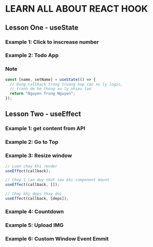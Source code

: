 # LEARN ALL ABOUT REACT HOOK

## Lesson One - useState

### Example 1: Click to inscrease number

### Example 2: Todo App

### Note

```javascript
const [name, setName] = useState(() => {
  // Dung callback trong truong hop can xu ly logic,
  // tranh de he thong xu ly nhieu lan
  return "Nguyen Trung Nguyen";
});
```

## Lesson Two - useEffect

### Example 1: get content from API

### Example 2: Go to Top

### Example 3: Resize window

```javascript
// Luon chay khi render
useEffect(callback);

// Chay 1 lan duy nhat sau khi component mount
useEffect(callback, []);

// Chay khi deps thay doi
useEffect(callback, [deps]);
```

### Example 4: Countdown

### Example 5: Upload IMG

### Example 6: Custom Window Event Emmit

